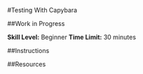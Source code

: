#Testing With Capybara

##Work in Progress

__Skill Level:__ Beginner
__Time Limit:__ 30 minutes

##Instructions

##Resources
